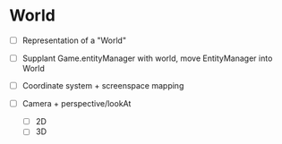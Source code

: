 # World

- [ ] Representation of a "World"

- [ ] Supplant Game.entityManager with world, move EntityManager into World

- [ ] Coordinate system + screenspace mapping

- [ ] Camera + perspective/lookAt
    - [ ] 2D
    - [ ] 3D
